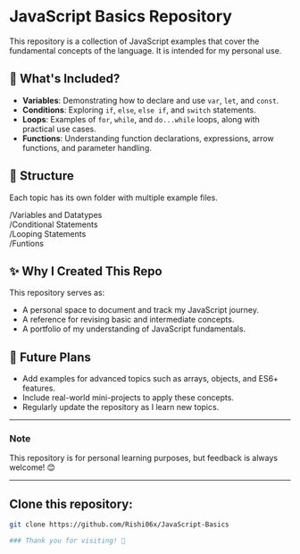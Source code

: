 # JavaScript Basics Repository  

This repository is a collection of JavaScript examples that cover the fundamental concepts of the language. It is intended for my personal use.

## 🚀 What's Included?  

- **Variables**: Demonstrating how to declare and use `var`, `let`, and `const`.  
- **Conditions**: Exploring `if`, `else`, `else if`, and `switch` statements.  
- **Loops**: Examples of `for`, `while`, and `do...while` loops, along with practical use cases.  
- **Functions**: Understanding function declarations, expressions, arrow functions, and parameter handling.  

## 📂 Structure  

Each topic has its own folder with multiple example files.

/Variables and Datatypes  
/Conditional Statements  
/Looping Statements  
/Funtions


## ✨ Why I Created This Repo  

This repository serves as:  
- A personal space to document and track my JavaScript journey.  
- A reference for revising basic and intermediate concepts.  
- A portfolio of my understanding of JavaScript fundamentals.

## 📌 Future Plans  

- Add examples for advanced topics such as arrays, objects, and ES6+ features.  
- Include real-world mini-projects to apply these concepts.  
- Regularly update the repository as I learn new topics.

---

### Note  

This repository is for personal learning purposes, but feedback is always welcome! 😊  

---

## Clone this repository:  
   ```bash
   git clone https://github.com/Rishi06x/JavaScript-Basics 

### Thank you for visiting! 🌟



